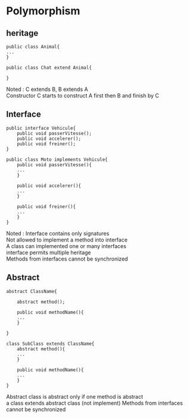 # Polymorphism

## heritage

```
public class Animal{
...
}

public class Chat extend Animal{

}
```

Noted : C extends B, B extends A  
Constructor C starts to construct A first then B and finish by C

## Interface

```
public interface Vehicule{
    public void passerVitesse();
    public void accelerer();
    public void freiner();
}

public class Moto implements Vehicule{
    public void passerVitesse(){
    ...
    }
    
    public void accelerer(){
    ...
    }
    
    public void freiner(){
    ...
    }
}

```
Noted : Interface contains only signatures  
Not allowed to implement a method into interface  
A class can implemented one or many interfaces  
interface permits multiple heritage  
Methods from interfaces cannot be synchronized

## Abstract

```
abstract ClassName{

    abstract method();
    
    public void methodName(){
    ...
    }

}

class SubClass extends ClassName{
    abstract method(){
    ...
    }
    
    public void methodName(){
    ...
    }
}

```

Abstract class is abstract only if one method is abstract  
a class extends abstract class (not implement)
Methods from interfaces cannot be synchronized